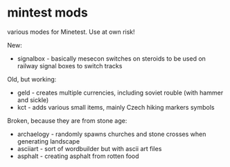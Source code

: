 # mintest mods

various modes for Minetest. Use at own risk!

New:

- signalbox - basically mesecon switches on steroids to be used on railway signal boxes to switch tracks

Old, but working:

- geld - creates multiple currencies, including soviet rouble (with hammer and sickle)
- kct - adds various small items, mainly Czech hiking markers symbols

Broken, because they are from stone age:

- archaelogy - randomly spawns churches and stone crosses when generating landscape
- asciiart - sort of wordbuilder but with ascii art files
- asphalt - creating asphalt from rotten food
